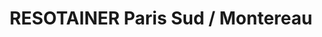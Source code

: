 ---
title: "RESOTAINER Paris Sud / Montereau"
url: /montereau-fault-yonne/resotainer-paris-sud-montereau/
shop: location de stockage
---